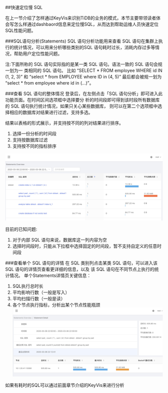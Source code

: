 ##快速定位慢 SQL


在上一节介绍了怎样通过KeyVis来识别TiDB的业务的模式，本节主要带领读者体会写怎么样通过dashbaord信息来定位慢SQL，从而达到帮助运维人员快速定位SQL性能问题。

###SQL语句分析(Statements)
SQL 语句分析功能用来查看 SQL 语句在集群上执行的统计情况，可以用来分析哪些类别的SQL 语句耗时过长，消耗内存过多等情况，帮助用户定位性能问题。

注:下面所称的 SQL 语句实际指的是某一类 SQL 语句。语法一致的 SQL 语句会规一划为一 类相同的 SQL 语句。
比如 “SELECT * FROM employee WHERE id IN (1, 2, 3)” 和 “select * from EMPLOYEE where ID in (4, 5)” 最后都会被规一划为 “select * from employee where id in (...)”。

###查看 SQL 语句的整体情况
登录后，在左侧点击「SQL 语句分析」即可进入此功能页面。在时间区间选项框中选择要分 析的时间段即可得到该时段所有数据库的 SQL 语句执行统计情况，如果只关心某些数据库， 则可以在第二个选项框中选择相应的数据库对结果进行过滤，支持多选。

结果以表格的形式展示，并支持按不同的列对结果进行排序。
1. 选择一份分析的时间段
2. 支持按数据库过滤
3. 支持按不同的指标排序

![1.png](/res/session3/chapter3/slow-query-table/1.png)

目前的已知问题:
1. 对于内部 SQL 语句来说，数据库这一列内容为空
2. 选择时间段时，只能从下拉框中选择固定的时间段，暂不支持自定义的任意时间段


###查看单个 SQL 语句的详情
在 SQL 类别列点击某类 SQL 语句，可以进入该 SQL 语句的详情页查看更详细的信息，以及 该 SQL 语句在不同节点上执行的统计情况。
单个Statements详情页关键信息：

1. SQL执行总时长
2. 平均影响行数（一般是写入）
3. 平均扫描行数（一般是读）
4. 各个节点执行指标，分析出某个节点性能瓶颈
![2.png](/res/session3/chapter3/slow-query-table/2.png)

如果有耗时的SQL可以通过前面章节介绍的KeyVis来进行分析

